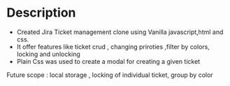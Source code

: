 # Description
* Created Jira Ticket management clone using Vanilla javascript,html and css.
* It offer features like ticket crud , changing priroties ,filter by colors,
 locking and unlocking 
* Plain Css was used to create a modal for creating a given ticket 

Future scope : local storage , locking of individual ticket, group  by color 
<!-- event : https://www.youtube.com/watch?v=rSkXEIUO9oc&list=PL-Jc9J83PIiHU9RkY9sfh3G64-bd0ptvC&index=63
 -->